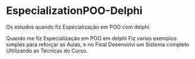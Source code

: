 # EspecializationPOO-Delphi
Os estudos quando fiz Especialização em POO com delphi.

Quando me fiz Especialização em POO em delphi Fiz varios exemplos simples para reforçar as Aulas, e no Final Desenvolvi um Sistema completo
Ultilizando as Técnicas do Curso.
